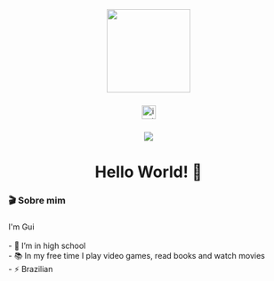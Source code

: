 <div align="center">
  <img height="150" src="https://static1.squarespace.com/static/5f620c0f74f4087b09586bcb/5f626e5c52eae93ca6c2413c/66283e271e3ca93eabb148ce/1743434037232/IMG_2235-ezgif.com-resize-2.gif?format=1500w"  />
</div>

###

<div align="center">
  <a href="https://www.instagram.com/euiguilherme/" target="_blank">
    <img src="https://img.shields.io/static/v1?message=Instagram&logo=instagram&label=&color=E4405F&logoColor=white&labelColor=&style=for-the-badge" height="25" alt="instagram logo"  />
  </a>
</div>

###

<div align="center">
  <img src="https://visitor-badge.laobi.icu/badge?page_id=guihensoares.guihensoares&"  />
</div>

###

<h1 align="center">Hello World! 👾</h1>

###

<h3 align="left">🎬  Sobre mim</h3>

###

<p align="left">I'm Gui<br><br>- 🔭 I’m in high school<br>- 📚 In my free time I play video games, read books and watch movies<br>- ⚡ Brazilian</p>

###
